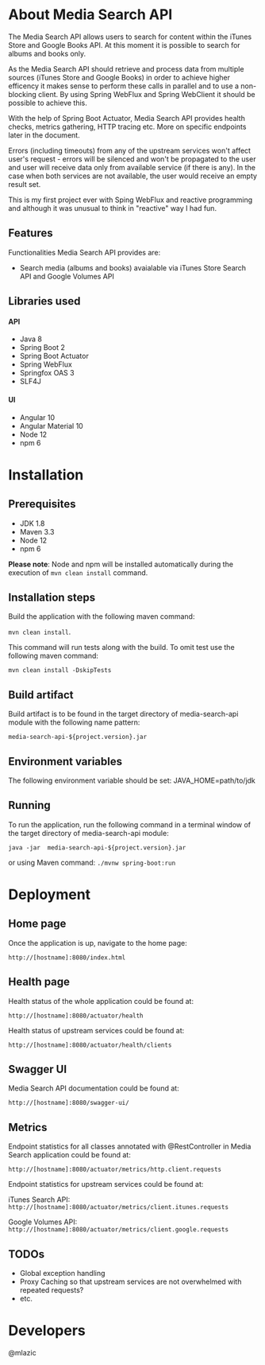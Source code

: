 About Media Search API
=================

The Media Search API allows users to search for content within the iTunes Store and Google Books API. At this moment it is possible to search for albums and books only.

As the Media Search API should retrieve and process data from multiple sources (iTunes Store and Google Books) in order to achieve higher efficency it makes sense to perform these calls in parallel and to use a non-blocking client. By using Spring WebFlux and Spring WebClient it should be possible to achieve this.

With the help of Spring Boot Actuator, Media Search API provides health checks, metrics gathering, HTTP tracing etc. More on specific endpoints later in the document.

Errors (including timeouts) from any of the upstream services won't affect user's request - errors will be silenced and won't be propagated to the user and user will receive data only from available service (if there is any). In the case when both services are not available, the user would receive an empty result set.

This is my first project ever with Sping WebFlux and reactive  programming and although it was unusual to think in "reactive" way I had fun.


## Features
Functionalities Media Search API provides are:
- Search media (albums and books) avaialable via iTunes Store Search API and Google Volumes API


## Libraries used
#### API
- Java 8
- Spring Boot 2
- Spring Boot Actuator
- Spring WebFlux
- Springfox OAS 3
- SLF4J 

#### UI
- Angular 10
- Angular Material 10
- Node 12
- npm 6


# Installation

## Prerequisites 
- JDK 1.8
- Maven 3.3
- Node 12 
- npm 6

**Please note**: Node and npm will be installed automatically during the execution of `mvn clean install` command. 

## Installation steps
Build the application with the following maven command:

 `mvn clean install`.

This command will run tests along with the build. To omit test use the following maven command:

`mvn clean install -DskipTests`

## Build artifact
Build artifact is to be found in the target directory of media-search-api module with the following name pattern:

`media-search-api-${project.version}.jar`

## Environment variables
The following environment variable should be set:
JAVA_HOME=path/to/jdk

## Running
To run the application, run the following command in a terminal window of the target directory of media-search-api module:

`java -jar  media-search-api-${project.version}.jar`

or using Maven command:
`./mvnw spring-boot:run`

# Deployment 

## Home page
Once the application is up, navigate to the home page:

`http://[hostname]:8080/index.html`

## Health page
Health status of the whole application could be found at:

`http://[hostname]:8080/actuator/health`

Health status of upstream services could be found at:

`http://[hostname]:8080/actuator/health/clients`

## Swagger UI
Media Search API documentation could be found at:

`http://[hostname]:8080/swagger-ui/`

## Metrics
Endpoint statistics for all classes annotated with @RestController in Media Search application could be found at:

`http://[hostname]:8080/actuator/metrics/http.client.requests`

Endpoint statistics for upstream services could be found at:

iTunes Search API:
`http://[hostname]:8080/actuator/metrics/client.itunes.requests`

Google Volumes API:
`http://[hostname]:8080/actuator/metrics/client.google.requests`

## TODOs
- Global exception handling
- Proxy Caching so that upstream services are not overwhelmed with repeated requests?
- etc.

# Developers
@mlazic
